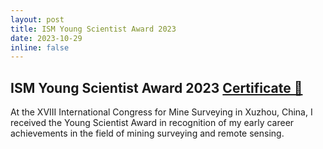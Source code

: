 ```yaml
---
layout: post
title: ISM Young Scientist Award 2023
date: 2023-10-29
inline: false
---
```


## ISM Young Scientist Award 2023 <a href="/assets/img/award-ism-2023.jpg" target="_blank">Certificate 📎</a>
 
At the XVIII International Congress for Mine Surveying in Xuzhou, China, I received the Young Scientist Award in recognition of my early career achievements in the field of mining surveying and remote sensing.
